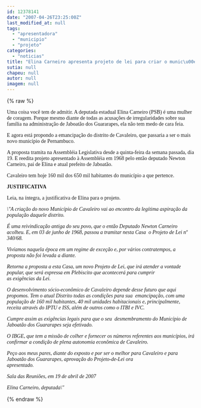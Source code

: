 ```yaml
---
id: 12378141
date: "2007-04-26T23:25:00Z"
last_modified_at: null
tags:
  - "apresentadora"
  - "municipio"
  - "projeto"
categories:
  - "noticias"
title: "Elina Carneiro apresenta projeto de lei para criar o munic\u00edpio de Cavaleiro"
sutia: null
chapeu: null
autor: null
imagem: null
---
```

{% raw %}
<p><P><FONT face=Verdana>Uma coisa você tem de admitir. A deputada estadual </FONT><FONT face=Verdana>Elina Carneiro (PSB) é uma mulher de coragem. </FONT><FONT face=Verdana>Porque mesmo diante de todas as acusações de </FONT><FONT face=Verdana>irregularidades sobre sua família na administração </FONT><FONT face=Verdana>de Jaboatão dos Guararapes, ela não tem medo de </FONT><FONT face=Verdana>cara feia. </FONT></P></p>
<p><P><FONT face=Verdana>E agora está propondo a emancipação do </FONT><FONT face=Verdana>distrito de Cavaleiro, que passaria a ser o mais </FONT><FONT face=Verdana>novo município de Pernambuco.</FONT></P></p>
<p><P><FONT face=Verdana>A proposta tramita na Assembléia Legislativa desde </FONT><FONT face=Verdana>a quinta-feira da semana passada, dia 19. E </FONT><FONT face=Verdana>reedita projeto apresentado à Assembléia em 1968 </FONT><FONT face=Verdana>pelo então deputado Newton Carneiro, pai de Elina </FONT><FONT face=Verdana>e atual prefeito de Jaboatão.</FONT></P></p>
<p><P><FONT face=Verdana>Cavaleiro tem hoje 160 mil dos 650 mil habitantes do</FONT><FONT face=Verdana> município a que pertence.</FONT></P></p>
<p><P><FONT face=Verdana><STRONG>JUSTIFICATIVA</STRONG></FONT></P></p>
<p><P><FONT face=Verdana>Leia, na íntegra, a justificativa de Elina para o </FONT><FONT face=Verdana>projeto.</FONT></P></p>
<p><P><FONT face=Verdana><EM>\"A criação do novo Município de Cavaleiro vai ao </EM></FONT><FONT face=Verdana><EM>encontro da legítima aspiração da população </EM></FONT><FONT face=Verdana><EM>daquele distrito.</EM></FONT></P></p>
<p><P><FONT face=Verdana><EM>É uma reivindicação antiga do seu povo, que o </EM></FONT><FONT face=Verdana><EM>então Deputado Newton Carneiro acolheu. E, em 03 </EM></FONT><FONT face=Verdana><EM>de junho de 1968, passou a tramitar nesta Casa&nbsp; o </EM></FONT><FONT face=Verdana><EM>Projeto de Lei nº 340/68.</EM></FONT></P></p>
<p><P><FONT face=Verdana><EM>Vivíamos naquela época em um regime de exceção e, </EM></FONT><FONT face=Verdana><EM>por vários contratempos, a proposta não foi levada </EM></FONT><FONT face=Verdana><EM>a diante.</EM></FONT></P></p>
<p><P><FONT face=Verdana><EM>Retorna a proposta a esta Casa, um novo Projeto de </EM></FONT><FONT face=Verdana><EM>Lei, que irá atender a vontade popular, que será </EM></FONT><FONT face=Verdana><EM>expressa em Plebiscito que acontecerá para cumprir<BR>as exigências da Lei.</EM></FONT></P></p>
<p><P><FONT face=Verdana><EM>O desenvolvimento sócio-econômico de Cavaleiro </EM></FONT><FONT face=Verdana><EM>depende desse futuro que aqui propomos. Tem o </EM></FONT><FONT face=Verdana><EM>atual Distrito todas as condições para sua&nbsp; </EM></FONT><FONT face=Verdana><EM>emancipação, com uma população de 160 mil </EM></FONT><FONT face=Verdana><EM>habitantes, 40 mil unidades habitacionais e, principalmente, receita através do IPTU e ISS, </EM></FONT><FONT face=Verdana><EM>além de outros como o ITBI e IVC.</EM></FONT></P></p>
<p><P><FONT face=Verdana><EM>Cumpre assim as exigências legais para que o seu&nbsp; </EM></FONT><FONT face=Verdana><EM>desmembramento do Município de Jaboatão dos </EM></FONT><FONT face=Verdana><EM>Guararapes seja efetivado.</EM></FONT></P></p>
<p><P><FONT face=Verdana><EM>O IBGE, que tem a missão de colher e fornecer os </EM></FONT><FONT face=Verdana><EM>números referentes aos municípios, irá confirmar a </EM></FONT><FONT face=Verdana><EM>condição de plena autonomia econômica de </EM></FONT><FONT face=Verdana><EM>Cavaleiro.</EM></FONT></P></p>
<p><P><FONT face=Verdana><EM>Peço aos meus pares, diante do exposto e por </EM></FONT><FONT face=Verdana><EM>ser o melhor para Cavaleiro e para Jaboatão dos </EM></FONT><FONT face=Verdana><EM>Guararapes, aprovação do Projeto-de-Lei ora<BR>apresentado.</EM></FONT></P></p>
<p><P><FONT face=Verdana><EM>Sala das Reuniões, em 19 de abril de 2007</EM></FONT></P></p>
<p><P><FONT face=Verdana><EM>Elina Carneiro, deputada\"</EM></FONT></P> </p>
{% endraw %}